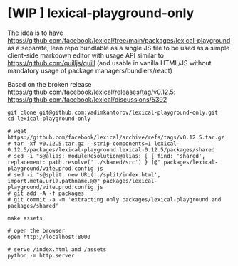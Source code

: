 # [WIP ] lexical-playground-only

The idea is to have https://github.com/facebook/lexical/tree/main/packages/lexical-playground as a separate, lean repo bundlable as a single JS file to be used as a simple client-side markdown editor with usage API similar to https://github.com/quilljs/quill (and usable in vanilla HTML/JS without mandatory usage of package managers/bundlers/react)

Based on the broken release https://github.com/facebook/lexical/releases/tag/v0.12.5: https://github.com/facebook/lexical/discussions/5392

```shell
git clone git@github.com:vadimkantorov/lexical-playground-only.git
cd lexical-playground-only

# wget https://github.com/facebook/lexical/archive/refs/tags/v0.12.5.tar.gz
# tar -xf v0.12.5.tar.gz --strip-components=1 lexical-0.12.5/packages/lexical-playground lexical-0.12.5/packages/shared
# sed -i "s@alias: moduleResolution@alias: [ { find: 'shared', replacement: path.resolve('../shared/src') } ]@" packages/lexical-playground/vite.prod.config.js
# sed -i "s@split: new URL('./split/index.html', import.meta.url).pathname,@@" packages/lexical-playground/vite.prod.config.js
# git add -A -f packages
# git commit -a -m 'extracting only packages/lexical-playground and packages/shared'

make assets 

# open the browser
open http://localhost:8000

# serve /index.html and /assets
python -m http.server
```
